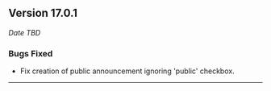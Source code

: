 ## Version 17.0.1
_Date TBD_

### Bugs Fixed
* Fix creation of public announcement ignoring 'public' checkbox.

---

